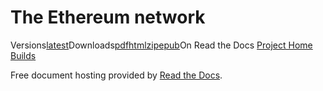 # The Ethereum network

Versions[latest](https://ethdocs.org/en/latest/)Downloads[pdf](https://readthedocs.org/projects/ethereum-homestead/downloads/pdf/latest/)[htmlzip](https://readthedocs.org/projects/ethereum-homestead/downloads/htmlzip/latest/)[epub](https://readthedocs.org/projects/ethereum-homestead/downloads/epub/latest/)On Read the Docs [Project Home](https://readthedocs.org/projects/ethereum-homestead/?fromdocs=ethereum-homestead) [Builds](https://readthedocs.org/builds/ethereum-homestead/?fromdocs=ethereum-homestead)

Free document hosting provided by [Read the Docs](http://www.readthedocs.org/).

